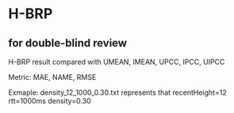# H-BRP
## for double-blind review
H-BRP result compared with UMEAN, IMEAN, UPCC, IPCC, UIPCC

Metric: MAE, NAME, RMSE

Exmaple: density_12_1000_0.30.txt represents that recentHeight=12 rtt=1000ms density=0.30
